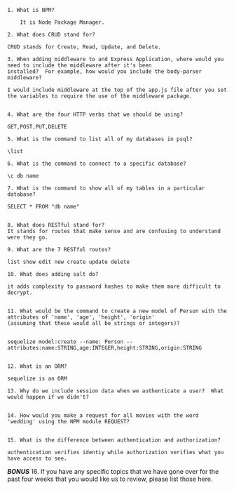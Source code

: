 	1. What is NPM?

		It is Node Package Manager.

	2. What does CRUD stand for?

	CRUD stands for Create, Read, Update, and Delete.

	3. When adding middleware to and Express Application, where would you need to include the middleware after it's been
    installed?  For example, how would you include the body-parser middleware?

	I would include middleware at the top of the app.js file after you set the variables to require the use of the middleware package.


	4. What are the four HTTP verbs that we should be using?

	GET,POST,PUT,DELETE

	5. What is the command to list all of my databases in psql?

	\list

	6. What is the command to connect to a specific database?

	\c db name

	7. What is the command to show all of my tables in a particular database?

	SELECT * FROM "db name"


	8. What does RESTful stand for?
	It stands for routes that make sense and are confusing to understand were they go.

	9. What are the 7 RESTful routes?

	list show edit new create update delete

	10. What does adding salt do?

	it adds complexity to password hashes to make them more difficult to decrypt.


	11. What would be the command to create a new model of Person with the attributes of 'name', 'age', 'height', 'origin'
    (assuming that these would all be strings or integers)?


	sequelize model:create --name: Person --attributes:name:STRING,age:INTEGER,height:STRING,origin:STRING


	12. What is an ORM?

	sequelize is an ORM

	13. Why do we include session data when we authenticate a user?  What would happen if we didn't?


	14. How would you make a request for all movies with the word 'wedding' using the NPM module REQUEST?


	15. What is the difference between authentication and authorization?

	authentication verifies identiy while authorization verifies what you have access to see.

***BONUS***
	16. If you have any specific topics that we have gone over for the past four weeks that you would like us to review, 
     please list those here.


     
